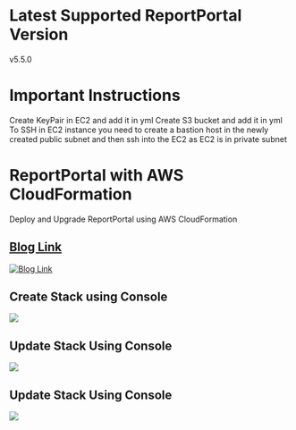 # Latest Supported ReportPortal Version
v5.5.0

# Important Instructions
Create KeyPair in EC2 and add it in yml
Create S3 bucket and add it in yml
To SSH in EC2 instance you need to create a bastion host in the newly created public subnet and then ssh into the EC2 as EC2 is in private subnet
# ReportPortal with AWS CloudFormation
Deploy and Upgrade ReportPortal using AWS CloudFormation

## [Blog Link](https://medium.com/@chhatbarjignesh/deploy-reportportal-in-aws-with-aws-cloudformation-cd6553e27f74)
[![Blog Link](https://miro.medium.com/max/1000/1*xTXIQI4LyQRV5SaSScmgOA.png)](https://medium.com/@chhatbarjignesh/deploy-reportportal-in-aws-with-aws-cloudformation-cd6553e27f74)

## Create Stack using Console
![](create_stack.gif)

## Update Stack Using Console
![](update_stack.gif)

## Update Stack Using Console
![](delete_stack.gif)